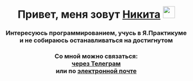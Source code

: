 <!-- ### Привет, меня зовут Никита 👋 -->
<h1 align="center">Привет, меня зовут <a href="https://github.com/sonikk666" target="_blank">Никита</a>
<img src="https://github.com/blackcater/blackcater/raw/main/images/Hi.gif" height="32"/></h1>
<h3 align="center">Интересуюсь программированием, учусь в Я.Практикуме<br>и не собираюсь останавливаться на достигнутом</h3>
<h3 align="center">Со мной можно связаться:<br>
  <a href="https://t.me/Nikita_im">через Телеграм</a><br> 
  или по <a href="mailto:sonikk666@yandex.ru">электронной почте</a>
</h3>

<!--
**sonikk666/sonikk666** is a ✨ _special_ ✨ repository because its `README.md` (this file) appears on your GitHub profile.

Here are some ideas to get you started:

- 🔭 I’m currently working on ...
- 🌱 I’m currently learning ...
- 👯 I’m looking to collaborate on ...
- 🤔 I’m looking for help with ...
- 💬 Ask me about ...
- 📫 How to reach me: ...
- 😄 Pronouns: ...
- ⚡ Fun fact: ...
-->
